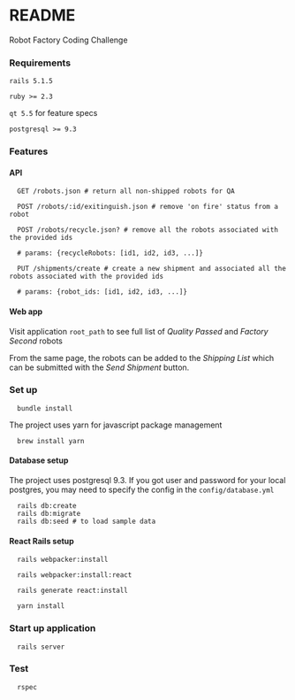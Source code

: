# README

Robot Factory Coding Challenge

### Requirements

  `rails 5.1.5`

  `ruby >= 2.3`

  `qt 5.5` for feature specs

  `postgresql >= 9.3`

### Features

#### API

```
  GET /robots.json # return all non-shipped robots for QA
```

```
  POST /robots/:id/exitinguish.json # remove 'on fire' status from a robot
```

```
  POST /robots/recycle.json? # remove all the robots associated with the provided ids

  # params: {recycleRobots: [id1, id2, id3, ...]}
```

```
  PUT /shipments/create # create a new shipment and associated all the robots associated with the provided ids

  # params: {robot_ids: [id1, id2, id3, ...]}
```

#### Web app

  Visit application `root_path` to see full list of *Quality Passed* and *Factory Second* robots

  From the same page, the robots can be added to the *Shipping List* which can be submitted with the *Send Shipment* button.

### Set up

```
  bundle install
```

The project uses yarn for javascript package management

```
  brew install yarn
```

#### Database setup
The project uses postgresql 9.3. If you got user and password for your local postgres, you may need to specify the config in the `config/database.yml`

```
  rails db:create
  rails db:migrate
  rails db:seed # to load sample data
```

#### React Rails setup

```
  rails webpacker:install

  rails webpacker:install:react

  rails generate react:install

  yarn install
```

### Start up application
```
  rails server
```

### Test

```
  rspec
```

